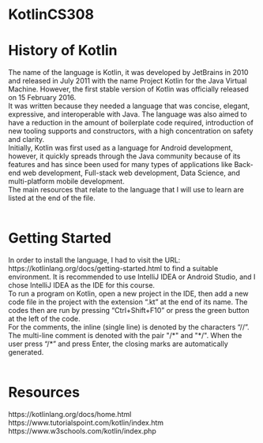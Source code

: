 # KotlinCS308

<h1>History of Kotlin</h1>
The name of the language is Kotlin, it was developed by JetBrains in 2010 and released in July 2011 with the name Project Kotlin for the Java Virtual Machine. However, the first stable version of Kotlin was officially released on 15 February 2016.<br>
It was written because they needed a language that was concise, elegant, expressive, and interoperable with Java. The language was also aimed to have a reduction in the amount of boilerplate code required, introduction of new tooling supports and constructors, with a high concentration on safety and clarity.<br>
Initially, Kotlin was first used as a language for Android development, however, it quickly spreads through the Java community because of its features and has since been used for many types of applications like Back-end web development, Full-stack web development, Data Science, and multi-platform mobile development.<br>
The main resources that relate to the language that I will use to learn are listed at the end of the file.
<br><br>
<h1>Getting Started</h1>
In order to install the language, I had to visit the URL: https://kotlinlang.org/docs/getting-started.html to find a suitable environment. It is recommended to use IntelliJ IDEA or Android Studio, and I chose IntelliJ IDEA as the IDE for this course.<br>
To run a program on Kotlin, open a new project in the IDE, then add a new code file in the project with the extension “.kt” at the end of its name. The codes then are run by pressing “Ctrl+Shift+F10” or press the green button at the left of the code.<br>
For the comments, the inline (single line) is denoted by the characters “//”. The multi-line comment is denoted with the pair "/*" and "*/". When the user press “/*” and press Enter, the closing marks are automatically generated.
<br><br>
<h1>Resources</h2>
https://kotlinlang.org/docs/home.html<br>
https://www.tutorialspoint.com/kotlin/index.htm<br>
https://www.w3schools.com/kotlin/index.php<br>
